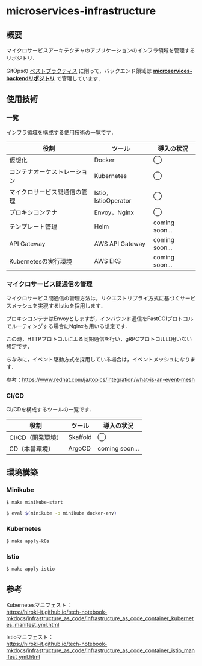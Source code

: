 # microservices-infrastructure

## 概要

マイクロサービスアーキテクチャのアプリケーションのインフラ領域を管理するリポジトリ．

GitOpsの [ベストプラクティス](https://blog.argoproj.io/5-gitops-best-practices-d95cb0cbe9ff) に則って，バックエンド領域は **[microservices-backendリポジトリ](https://github.com/hiroki-it/microservices-backend)** で管理しています．

## 使用技術

### 一覧

インフラ領域を構成する使用技術の一覧です．

| 役割              | ツール                 | 導入の状況          |
|-----------------|---------------------|----------------|
| 仮想化             | Docker              | ◯              |
| コンテナオーケストレーション  | Kubernetes          | ◯              |
| マイクロサービス間通信の管理  | Istio，IstioOperator | ◯              |
| プロキシコンテナ        | Envoy，Nginx         | ◯              |
| テンプレート管理        | Helm                | coming soon... |
| API Gateway     | AWS API Gateway     | coming soon... |
| Kubernetesの実行環境 | AWS EKS             | coming soon... |

### マイクロサービス間通信の管理

マイクロサービス間通信の管理方法は，リクエストリプライ方式に基づくサービスメッシュを実現するIstioを採用します．

プロキシコンテナはEnvoyとしますが，インバウンド通信をFastCGIプロトコルでルーティングする場合にNginxも用いる想定です．

この時，HTTPプロトコルによる同期通信を行い，gRPCプロトコルは用いない想定です．

ちなみに，イベント駆動方式を採用している場合は，イベントメッシュになります．

参考：https://www.redhat.com/ja/topics/integration/what-is-an-event-mesh

### CI/CD

CI/CDを構成するツールの一覧です．

| 役割          | ツール      | 導入の状況          |
|-------------|----------|----------------|
| CI/CD（開発環境） | Skaffold | ◯              |
| CD（本番環境）    | ArgoCD   | coming soon... |

## 環境構築

### Minikube

```bash
$ make minikube-start

$ eval $(minikube -p minikube docker-env)
```

### Kubernetes

```bash
$ make apply-k8s
```

### Istio

```bash
$ make apply-istio
```

## 参考

Kubernetesマニフェスト：
<br>https://hiroki-it.github.io/tech-notebook-mkdocs/infrastructure_as_code/infrastructure_as_code_container_kubernetes_manifest_yml.html

Istioマニフェスト：
<br>https://hiroki-it.github.io/tech-notebook-mkdocs/infrastructure_as_code/infrastructure_as_code_container_istio_manifest_yml.html
